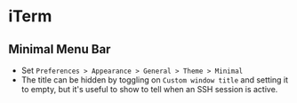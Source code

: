 # iTerm

## Minimal Menu Bar

- Set `Preferences > Appearance > General > Theme > Minimal`
- The title can be hidden by toggling on `Custom window title` and setting it to empty, but it's useful to show to tell when an SSH session is active.
